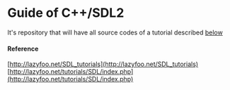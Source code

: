 # Guide of C++/SDL2

It's repository that will have all source codes of a tutorial described [below](#Reference)

#### Reference

[http://lazyfoo.net/SDL_tutorials](http://lazyfoo.net/SDL_tutorials)
[http://lazyfoo.net/tutorials/SDL/index.php](http://lazyfoo.net/tutorials/SDL/index.php)
